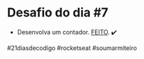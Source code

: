 # Desafio do dia #7

+ Desenvolva um contador.   <a href="https://lucyanovidio.github.io/desafio-21-dias-codigo-rocketseat/dia-7">FEITO</a>. ✔️

#21diasdecodigo #rocketseat #soumarmiteiro
